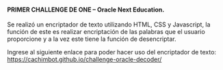 #### PRIMER CHALLENGE DE ONE – Oracle Next Education.

Se realizó un encriptador de texto utilizando HTML, CSS y Javascript, la función de este es realizar encriptación de las palabras que el usuario proporcione y a la vez este tiene la función de desencriptar.

Ingrese al siguiente enlace para poder hacer uso del encriptador de texto:
https://cachimbot.github.io/challenge-oracle-decoder/
